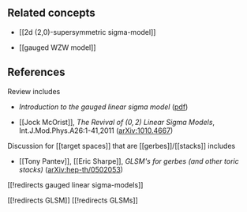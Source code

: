 
## Related concepts

* [[2d (2,0)-supersymmetric sigma-model]]

* [[gauged WZW model]]

## References

Review includes

* _Introduction to the gauged linear sigma model_ ([pdf](http://www2.yukawa.kyoto-u.ac.jp/~tetsuji.kimura/NOTEs/2004/GLSM.pdf))

* [[Jock McOrist]], _The Revival of $(0,2)$ Linear Sigma Models_, Int.J.Mod.Phys.A26:1-41,2011 ([arXiv:1010.4667](http://arxiv.org/abs/1010.4667))

Discussion for [[target spaces]] that are [[gerbes]]/[[stacks]] includes

* [[Tony Pantev]], [[Eric Sharpe]], _GLSM's for gerbes (and other toric stacks)_ ([arXiv:hep-th/0502053](http://arxiv.org/abs/hep-th/0502053))

[[!redirects gauged linear sigma-models]]

[[!redirects GLSM]]
[[!redirects GLSMs]]